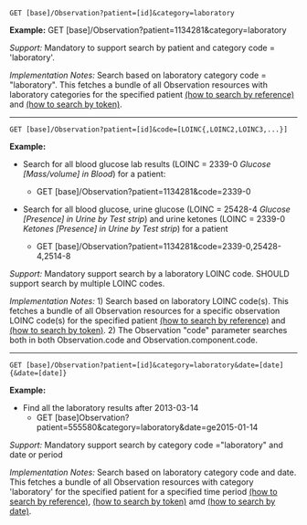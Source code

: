 
`GET [base]/Observation?patient=[id]&category=laboratory`

**Example:** GET [base]/Observation?patient=1134281&category=laboratory

*Support:* Mandatory to support search by patient and category code = 'laboratory'.

*Implementation Notes:* Search based on laboratory category code = "laboratory". This fetches a bundle of all Observation resources with laboratory categories for the specified patient [(how to search by reference)] and [(how to search by token)].


-----------

`GET [base]/Observation?patient=[id]&code=[LOINC{,LOINC2,LOINC3,...}]`


**Example:**

- Search for all blood glucose lab results (LOINC = 2339-0 *Glucose [Mass/volume] in Blood*) for a patient:
  - GET [base]/Observation?patient=1134281&code=2339-0


- Search for all blood glucose, urine glucose (LOINC = 25428-4 *Glucose [Presence] in Urine by Test strip*) and urine ketones (LOINC = 2339-0 *Ketones [Presence] in Urine by Test strip*) for a patient
  - GET [base]/Observation?patient=1134281&code=2339-0,25428-4,2514-8

*Support:* Mandatory support search by a laboratory LOINC code. SHOULD support search by multiple LOINC codes.

*Implementation Notes:* 1) Search based on laboratory LOINC code(s). This fetches a bundle of all Observation resources for a specific observation LOINC code(s) for the specified patient  [(how to search by reference)] and [(how to search by token)].   2) The Observation "code" parameter searches both in both Observation.code and Observation.component.code.


-----------

`GET [base]/Observation?patient=[id]&category=laboratory&date=[date]{&date=[date]}`

**Example:**

- Find all the laboratory results after 2013-03-14
  - GET [base]Observation?patient=555580&category=laboratory&date=ge2015-01-14

*Support:*  Mandatory support search by category code ="laboratory" and date or period

*Implementation Notes:*  Search based on laboratory category code and date. This fetches a bundle of all Observation resources with category 'laboratory' for the specified patient for a specified time period  [(how to search by reference)], [(how to search by token)] amd [(how to search by date)].



  [(how to search by reference)]: {{site.data.fhir.path}}/search.html#reference
  [(how to search by token)]: {{site.data.fhir.path}}/search.html#token
  [Composite Search Parameters]: {{site.data.fhir.path}}/search.html#combining
  [(how to search by date)]: {{site.data.fhir.path}}/search.html#date
